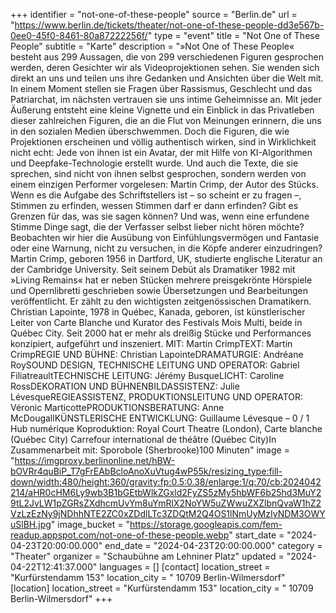 +++
identifier = "not-one-of-these-people"
source = "Berlin.de"
url = "https://www.berlin.de/tickets/theater/not-one-of-these-people-dd3e567b-0ee0-45f0-8461-80a87222256f/"
type = "event"
title = "Not One of These People"
subtitle = "Karte"
description = "»Not One of These People« besteht aus 299 Aussagen, die von 299 verschiedenen Figuren gesprochen werden, deren Gesichter wir als Videoprojektionen sehen. Sie wenden sich direkt an uns und teilen uns ihre Gedanken und Ansichten über die Welt mit. In einem Moment stellen sie Fragen über Rassismus, Geschlecht und das Patriarchat, im nächsten vertrauen sie uns intime Geheimnisse an. Mit jeder Äußerung entsteht eine kleine Vignette und ein Einblick in das Privatleben dieser zahlreichen Figuren, die an die Flut von Meinungen erinnern, die uns in den sozialen Medien überschwemmen. Doch die Figuren, die wie Projektionen erscheinen und völlig authentisch wirken, sind in Wirklichkeit nicht echt: Jede von ihnen ist ein Avatar, der mit Hilfe von KI-Algorithmen und Deepfake-Technologie erstellt wurde. Und auch die Texte, die sie sprechen, sind nicht von ihnen selbst gesprochen, sondern werden von einem einzigen Performer vorgelesen: Martin Crimp, der Autor des Stücks. Wenn es die Aufgabe des Schriftstellers ist – so scheint er zu fragen –, Stimmen zu erfinden, wessen Stimmen darf er dann erfinden? Gibt es Grenzen für das, was sie sagen können? Und was, wenn eine erfundene Stimme Dinge sagt, die der Verfasser selbst lieber nicht hören möchte? Beobachten wir hier die Ausübung von Einfühlungsvermögen und Fantasie oder eine Warnung, nicht zu versuchen, in die Köpfe anderer einzudringen? Martin Crimp, geboren 1956 in Dartford, UK, studierte englische Literatur an der Cambridge University. Seit seinem Debüt als Dramatiker 1982 mit »Living Remains« hat er neben Stücken mehrere preisgekrönte Hörspiele und Opernlibretti geschrieben sowie Übersetzungen und Bearbeitungen veröffentlicht. Er zählt zu den wichtigsten zeitgenössischen Dramatikern. Christian Lapointe, 1978 in Québec, Kanada, geboren, ist künstlerischer Leiter von Carte Blanche und Kurator des Festivals Mois Multi, beide in Québec City. Seit 2000 hat er mehr als dreißig Stücke und Performances konzipiert, aufgeführt und inszeniert. MIT: Martin CrimpTEXT: Martin CrimpREGIE UND BÜHNE: Christian LapointeDRAMATURGIE: Andréane RoySOUND DESIGN, TECHNISCHE LEITUNG UND OPERATOR: Gabriel FiliatreaultTECHNISCHE LEITUNG: Jérémy BusqueLICHT: Caroline RossDEKORATION UND BÜHNENBILDASSISTENZ: Julie LévesqueREGIEASSISTENZ, PRODUKTIONSLEITUNG UND OPERATOR: Véronic MarticottePRODUKTIONSBERATUNG: Anne McDougallKÜNSTLERISCHE ENTWICKLUNG: Guillaume Lévesque – 0 / 1 Hub numérique Koproduktion: Royal Court Theatre (London), Carte blanche (Québec City)  Carrefour international de théâtre (Québec City)In Zusammenarbeit mit: Sporobole (Sherbrooke)100 Minuten"
image = "https://imgproxy.berlinonline.net/hBW-bOVRr4quBiP_T7gFrEAbBcloAnoXuVtug4wP55k/resizing_type:fill-down/width:480/height:360/gravity:fp:0.5:0.38/enlarge:1/q:70/cb:2024042214/aHR0cHM6Ly9wb3B1bGEtbWlkZGxld2FyZS5zMy5hbWF6b25hd3MuY29tL2JvLW1pZGRsZXdhcmUvYm8uYmRlX2NoYW5uZWwuZXZlbnQvaW1hZ2VzLzEzNy9jNDhhNTE2ZC0xZDdlLTc3ZDQtM2Q4OS1lNmUyMzIyNDM3OWYuSlBH.jpg"
image_bucket = "https://storage.googleapis.com/fem-readup.appspot.com/not-one-of-these-people.webp"
start_date = "2024-04-23T20:00:00.000"
end_date = "2024-04-23T20:00:00.000"
category = "Theater"
organizer = "Schaubühne am Lehniner Platz"
updated = "2024-04-22T12:41:37.000"
languages = []
[contact]
location_street = "Kurfürstendamm 153"
location_city = " 10709 Berlin-Wilmersdorf"
[location]
location_street = "Kurfürstendamm 153"
location_city = " 10709 Berlin-Wilmersdorf"
+++